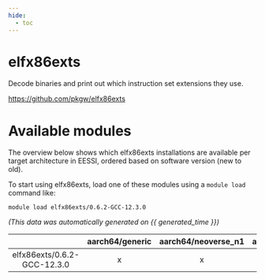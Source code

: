 ```yaml
---
hide:
  - toc
---
```


elfx86exts
==========


Decode binaries and print out which instruction set extensions they use.

https://github.com/pkgw/elfx86exts
# Available modules


The overview below shows which elfx86exts installations are available per target architecture in EESSI, ordered based on software version (new to old).

To start using elfx86exts, load one of these modules using a `module load` command like:

```shell
module load elfx86exts/0.6.2-GCC-12.3.0
```

*(This data was automatically generated on {{ generated_time }})*  

| |aarch64/generic|aarch64/neoverse_n1|aarch64/neoverse_v1|x86_64/generic|x86_64/amd/zen2|x86_64/amd/zen3|x86_64/amd/zen4|x86_64/intel/haswell|x86_64/intel/sapphire_rapids|x86_64/intel/skylake_avx512|
| :---: | :---: | :---: | :---: | :---: | :---: | :---: | :---: | :---: | :---: | :---: |
|elfx86exts/0.6.2-GCC-12.3.0|x|x|x|x|x|x|x|x|-|x|
